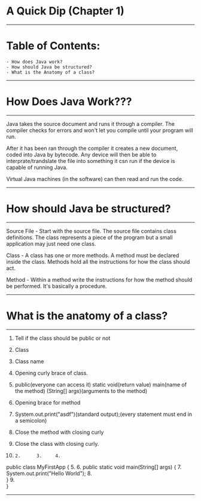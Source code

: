 # A Quick Dip (Chapter 1)
-----------------------------------------------------
# Table of Contents:
    - How does Java work?
    - How should Java be structured? 
    - What is the Anatomy of a class? 
-----------------------------------------------------

# How Does Java Work???
-----------------------------------------------------
Java takes the source document and runs it through a compiler. The compiler checks for errors and 
won't let you compile until your program will run. 

After it has been ran through the compiler it creates a new document, coded into Java by bytecode.
Any device will then be able to interprate/trandslate the file into something it csn run if the device is capable of running Java. 

Virtual Java machines (in the software) can then read and run the code.

------------------------------------------------------

# How should Java be structured?
------------------------------------------------------
Source File - Start with the source file. The source file contains class definitions. The class represents a piece of the program but a small application may just need one class. 

Class - A class has one or more methods. A method must be declared inside the class. Methods hold all the instructions for how the class should act. 

Method - Within a method write the instructions for how the method should be performed. It's basically a procedure.

------------------------------------------------------

# What is the anatomy of a class? 
------------------------------------------------------
1. Tell if the class should be public or not
2. Class 
3. Class name
4. Opening curly brace of class.
5. public(everyone can access it) static void(return value) main(name of the method) (String[] args)(arguments to the method)
6. Opening brace for method
7. System.out.print("asdf")(standard output);(every statement must end in a semicolon)
8. Close the method with closing curly
9. Close the class with closing curly. 

  1.     2.      3.     4. 
public class MyFirstApp {
                       5.                  6. 
    public static void main(String[] args) {
                 7.     
        System.out.print("Hello World");
    8.     
    }
9.     
}

------------------------------------------------------

